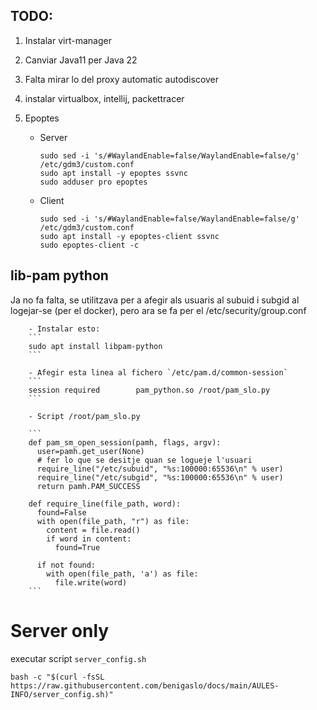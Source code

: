 ## TODO:

1. Instalar virt-manager
1. Canviar Java11 per Java 22
1. Falta mirar lo del proxy automatic autodiscover

1. instalar virtualbox, intellij, packettracer

1. Epoptes
   - Server

         sudo sed -i 's/#WaylandEnable=false/WaylandEnable=false/g' /etc/gdm3/custom.conf
         sudo apt install -y epoptes ssvnc
         sudo adduser pro epoptes
     
    - Client

          sudo sed -i 's/#WaylandEnable=false/WaylandEnable=false/g' /etc/gdm3/custom.conf
          sudo apt install -y epoptes-client ssvnc
          sudo epoptes-client -c
   

## lib-pam python 

Ja no fa falta, se utilitzava per a afegir als usuaris al subuid i subgid al logejar-se (per el docker), pero ara se fa per el /etc/security/group.conf
 
        - Instalar esto:
        ```
        sudo apt install libpam-python
        ```
    
        - Afegir esta linea al fichero `/etc/pam.d/common-session`
        ```
        session required        pam_python.so /root/pam_slo.py
        ```
        
        - Script /root/pam_slo.py
        
        ```
        def pam_sm_open_session(pamh, flags, argv):
          user=pamh.get_user(None)
          # fer lo que se desitje quan se logueje l'usuari
          require_line("/etc/subuid", "%s:100000:65536\n" % user)
          require_line("/etc/subgid", "%s:100000:65536\n" % user)
          return pamh.PAM_SUCCESS
        
        def require_line(file_path, word):
          found=False
          with open(file_path, "r") as file:
            content = file.read()
            if word in content:
              found=True
        
          if not found:
            with open(file_path, 'a') as file:
              file.write(word)
        ```

# Server only

executar script `server_config.sh`

    bash -c "$(curl -fsSL https://raw.githubusercontent.com/benigaslo/docs/main/AULES-INFO/server_config.sh)"




